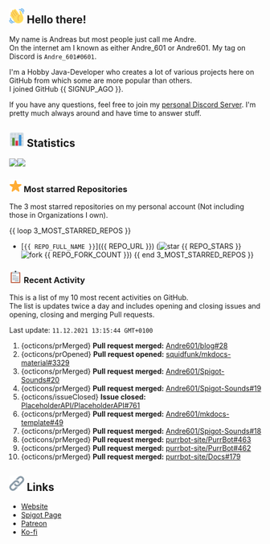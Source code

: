 <!-- Links -->
[purr]: https://purrbot.site
[discord]: https://discord.gg/6dazXp6
[website]: https://andre601.ch
[spigot]: https://www.spigotmc.org/resources/authors/56829/
[patreon]: https://patreon.com/andre_601
[ko-fi]: https://ko-fi.com/andre_601

<!-- SVGs -->
[star]: https://cdn.jsdelivr.net/gh/Readme-Workflows/Readme-Icons@main/icons/octicons/StarredRepository.svg
[fork]: https://cdn.jsdelivr.net/gh/Readme-Workflows/Readme-Icons@main/icons/octicons/ForkedRepository.svg

## <img alt="emoji" src="https://raw.githubusercontent.com/twitter/twemoji/master/assets/svg/1f44b.svg" height="30em"> Hello there!
My name is Andreas but most people just call me Andre.  
On the internet am I known as either Andre_601 or Andre601. My tag on Discord is `Andre_601#0601`.

I'm a Hobby Java-Developer who creates a lot of various projects here on GitHub from which some are more popular than others.  
I joined GitHub {{ SIGNUP_AGO }}.

If you have any questions, feel free to join my [personal Discord Server][discord]. I'm pretty much always around and have time to answer stuff.

## <img alt="emoji" src="https://raw.githubusercontent.com/twitter/twemoji/master/assets/svg/1f4ca.svg" height="30em"> Statistics
<img height="195px" src="https://github-readme-stats.vercel.app/api?username=Andre601&show_icons=true&hide_rank=true&title_color=3498db&bg_color=ffffff00&text_color=718096&disable_animations=true"><img height="195px" src="https://github-readme-stats.vercel.app/api/top-langs?username=Andre601&layout=compact&title_color=3498db&bg_color=ffffff00&text_color=718096">

### <img alt="emoji" src="https://raw.githubusercontent.com/twitter/twemoji/master/assets/svg/2b50.svg" height="25em"> Most starred Repositories
The 3 most starred repositories on my personal account (Not including those in Organizations I own).

{{ loop 3_MOST_STARRED_REPOS }}
- [`{{ REPO_FULL_NAME }}`]({{ REPO_URL }}) (![star] {{ REPO_STARS }} ![fork] {{ REPO_FORK_COUNT }})
{{ end 3_MOST_STARRED_REPOS }}

### <img alt="emoji" src="https://raw.githubusercontent.com/twitter/twemoji/master/assets/svg/1f4cb.svg" height="25em"> Recent Activity
This is a list of my 10 most recent activities on GitHub.  
The list is updates twice a day and includes opening and closing issues and opening, closing and merging Pull requests.

<!--RECENT_ACTIVITY:last_update-->
Last update: `11.12.2021 13:15:44 GMT+0100`
<!--RECENT_ACTIVITY:last_update_end-->
<!--RECENT_ACTIVITY:start-->
1. {octicons/prMerged} **Pull request merged:** [Andre601/blog#28](https://github.com/Andre601/blog/pull/28)
2. {octicons/prOpened} **Pull request opened:** [squidfunk/mkdocs-material#3329](https://github.com/squidfunk/mkdocs-material/pull/3329)
3. {octicons/prMerged} **Pull request merged:** [Andre601/Spigot-Sounds#20](https://github.com/Andre601/Spigot-Sounds/pull/20)
4. {octicons/prMerged} **Pull request merged:** [Andre601/Spigot-Sounds#19](https://github.com/Andre601/Spigot-Sounds/pull/19)
5. {octicons/issueClosed} **Issue closed:** [PlaceholderAPI/PlaceholderAPI#761](https://github.com/PlaceholderAPI/PlaceholderAPI/issues/761)
6. {octicons/prMerged} **Pull request merged:** [Andre601/mkdocs-template#49](https://github.com/Andre601/mkdocs-template/pull/49)
7. {octicons/prMerged} **Pull request merged:** [Andre601/Spigot-Sounds#18](https://github.com/Andre601/Spigot-Sounds/pull/18)
8. {octicons/prMerged} **Pull request merged:** [purrbot-site/PurrBot#463](https://github.com/purrbot-site/PurrBot/pull/463)
9. {octicons/prMerged} **Pull request merged:** [purrbot-site/PurrBot#462](https://github.com/purrbot-site/PurrBot/pull/462)
10. {octicons/prMerged} **Pull request merged:** [purrbot-site/Docs#179](https://github.com/purrbot-site/Docs/pull/179)
<!--RECENT_ACTIVITY:end-->

## <img alt="emoji" src="https://raw.githubusercontent.com/twitter/twemoji/master/assets/svg/1f517.svg" height="30em"> Links
- [Website]
- [Spigot Page][spigot]
- [Patreon]
- [Ko-fi]
